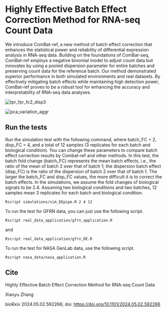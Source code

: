 # Highly Effective Batch Effect Correction Method for RNA-seq Count Data
We introduce ComBat-ref, a new method of batch effect correction that enhances the statistical power and reliability of differential expression analysis in RNA-seq data. Building on the foundations of ComBat-seq, ComBat-ref employs a negative binomial model to adjust count data but innovates by using a pooled dispersion parameter for entire batches and preserving count data for the reference batch. Our method demonstrated superior performance in both simulated environments and real datasets. By effectively mitigating batch effects while maintaining high detection power, ComBat-ref proves to be a robust tool for enhancing the accuracy and interpretability of RNA-seq data analyses.

![tpr_fpr_fc2_disp3](https://github.com/user-attachments/assets/7c0c2ecf-f195-4150-a7be-797bc5c8df7b)

![pca_variation_aggr](https://github.com/user-attachments/assets/96b2a30e-7ece-4186-bffc-005d9f7e700b)
## Run the tests
Run the simulation test with the following command, where batch_FC = 2, disp_FC = 4, and a total of 12 samples (3 replicates for each batch and biological condition). You can change these parameters to compare batch effect correction results by Combat-ref and other methods. In this test, the batch fold change (batch_FC) represents the mean batch effects, i.e., the ratio of the mean of batch 2 over that of batch 1; the dispersion batch effect (disp_FC) is the ratio of the dispersion of batch 2 over that of batch 1. The larger the batch_FC and disp_FC values, the more difficult it is to correct the batch effects. In the simulations, we assume the fold changes of biological signals to be 2.4. Assuming two biological conditions and two batches, 12 samples mean 3 replicates for each batch and biological condition.
```
Rscript simulations/sim_DEpipe.R 2 4 12
```

To run the test for GFRN data, you can just use the following script.
```
Rscript real_data_application/gfrn_application.R
```
and
```
Rscript real_data_application/gfrn_DE.R
```

To run the test for NASA GenLab data, use the following script.
```
Rscript nasa_data/nasa_application.R
```
## Cite
Highly Effective Batch Effect Correction Method for RNA-seq Count Data

Xiaoyu Zhang

bioRxiv 2024.05.02.592266; doi: https://doi.org/10.1101/2024.05.02.592266
